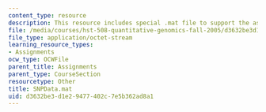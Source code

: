```yaml
---
content_type: resource
description: This resource includes special .mat file to support the assignment 1.
file: /media/courses/hst-508-quantitative-genomics-fall-2005/d3632be3d1e29477402c7e5b362ad8a1_SNPData.mat
file_type: application/octet-stream
learning_resource_types:
- Assignments
ocw_type: OCWFile
parent_title: Assignments
parent_type: CourseSection
resourcetype: Other
title: SNPData.mat
uid: d3632be3-d1e2-9477-402c-7e5b362ad8a1
---
```

